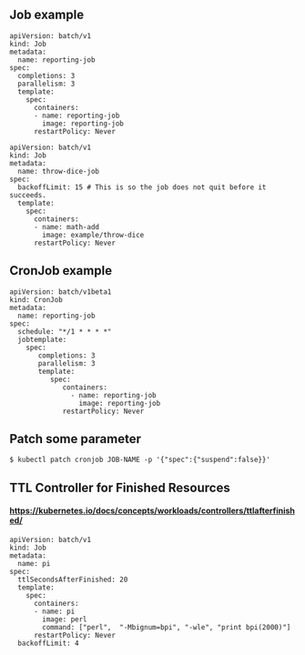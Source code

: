 ## Job example
```
apiVersion: batch/v1
kind: Job
metadata:
  name: reporting-job
spec:
  completions: 3
  parallelism: 3
  template:
    spec:
      containers:
      - name: reporting-job
        image: reporting-job
      restartPolicy: Never
```
```
apiVersion: batch/v1
kind: Job
metadata:
  name: throw-dice-job
spec:
  backoffLimit: 15 # This is so the job does not quit before it succeeds.
  template:
    spec:
      containers:
      - name: math-add
        image: example/throw-dice
      restartPolicy: Never
```

## CronJob example
```
apiVersion: batch/v1beta1
kind: CronJob
metadata:
  name: reporting-job
spec:
  schedule: "*/1 * * * *"
  jobtemplate:
    spec:
       completions: 3
       parallelism: 3
       template:
          spec:
             containers:
               - name: reporting-job
                 image: reporting-job
             restartPolicy: Never
```

## Patch some parameter
```
$ kubectl patch cronjob JOB-NAME -p '{"spec":{"suspend":false}}'
```

## TTL Controller for Finished Resources
#### https://kubernetes.io/docs/concepts/workloads/controllers/ttlafterfinished/
```
apiVersion: batch/v1
kind: Job
metadata:
  name: pi
spec:
  ttlSecondsAfterFinished: 20
  template:
    spec:
      containers:
      - name: pi
        image: perl
        command: ["perl",  "-Mbignum=bpi", "-wle", "print bpi(2000)"]
      restartPolicy: Never
  backoffLimit: 4
```

